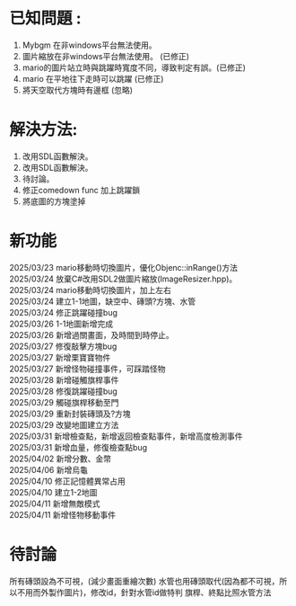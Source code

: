 #	已知問題 :

1. Mybgm 在非windows平台無法使用。
2. 圖片縮放在非windows平台無法使用。 (已修正)
3. mario的圖片站立時與跳躍時寬度不同，導致判定有誤。(已修正)
4. mario 在平地往下走時可以跳躍 (已修正)
5. 將天空取代方塊時有邊框 (忽略)

#	解決方法:

1. 改用SDL函數解決。
2. 改用SDL函數解決。
3. 待討論。
4. 修正comedown func 加上跳躍鎖
5. 將底圖的方塊塗掉

# 新功能

2025/03/23 mario移動時切換圖片，優化Objenc::inRange()方法  
2025/03/24 放棄C#改用SDL2做圖片縮放(ImageResizer.hpp)。  
2025/03/24 mario移動時切換圖片，加上左右  
2025/03/24 建立1-1地圖，缺空中、磚頭?方塊、水管  
2025/03/24 修正跳躍碰撞bug  
2025/03/26 1-1地圖新增完成  
2025/03/26 新增過關畫面，及時間到時停止。  
2025/03/27 修復敲擊方塊bug  
2025/03/27 新增栗寶寶物件  
2025/03/27 新增怪物碰撞事件，可踩踏怪物  
2025/03/28 新增碰觸旗桿事件  
2025/03/28 修復跳躍碰撞bug  
2025/03/29 觸碰旗桿移動至門  
2025/03/29 重新封裝磚頭及?方塊  
2025/03/29 改變地圖建立方法  
2025/03/31 新增檢查點，新增返回檢查點事件，新增高度檢測事件  
2025/03/31 新增血量，修復檢查點bug  
2025/04/02 新增分數、金幣  
2025/04/06 新增烏龜  
2025/04/10 修正記憶體異常占用  
2025/04/10 建立1-2地圖  
2025/04/11 新增無敵模式  
2025/04/11 新增怪物移動事件  

# 待討論

所有磚頭設為不可視，(減少畫面重繪次數)
水管也用磚頭取代(因為都不可視，所以不用而外製作圖片)，修改id，針對水管id做特判
旗桿、終點比照水管方法